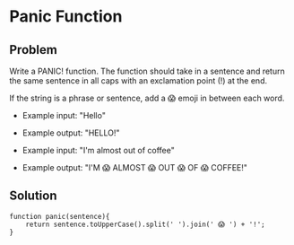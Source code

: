 # Panic Function

## Problem

Write a PANIC! function. The function should take in a sentence and return the same
sentence in all caps with an exclamation point (!) at the end. 

If the string is a phrase or sentence, add a 😱 emoji in between each word. 

- Example input: "Hello"
- Example output: "HELLO!"

- Example input: "I'm almost out of coffee"
- Example output: "I'M 😱 ALMOST 😱 OUT 😱 OF 😱 COFFEE!"

## Solution

```
function panic(sentence){
    return sentence.toUpperCase().split(' ').join(' 😱 ') + '!';
}
```

